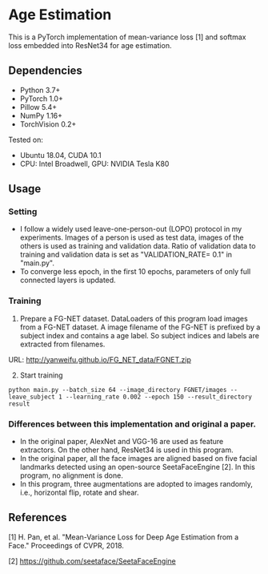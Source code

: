 # Age Estimation
This is a PyTorch implementation of mean-variance loss [1] and softmax loss embedded into ResNet34 for age estimation.

## Dependencies
- Python 3.7+
- PyTorch 1.0+
- Pillow 5.4+
- NumPy 1.16+
- TorchVision 0.2+

Tested on:
- Ubuntu 18.04, CUDA 10.1
- CPU: Intel Broadwell, GPU: NVIDIA Tesla K80

## Usage
### Setting
- I follow a widely used leave-one-person-out (LOPO) protocol in my experiments. Images of a person is used as test data, images of the others is used as training and validation data. Ratio of validation data to training and validation data is set as "VALIDATION_RATE= 0.1" in "main.py".
- To converge less epoch, in the first 10 epochs, parameters of only full connected layers is updated. 

### Training
1. Prepare a FG-NET dataset.
DataLoaders of this program load images from a FG-NET dataset. A image filename of the FG-NET is prefixed by a subject index and contains a age label. So subject indices and labels are extracted from filenames.

URL: http://yanweifu.github.io/FG_NET_data/FGNET.zip

2. Start training
```
python main.py --batch_size 64 --image_directory FGNET/images --leave_subject 1 --learning_rate 0.002 --epoch 150 --result_directory result
```

### Differences between this implementation and original a paper.
- In the original paper, AlexNet and VGG-16 are used as feature extractors. On the other hand, ResNet34 is used in this program.
- In the original paper, all the face images are aligned based on five facial landmarks detected using an open-source SeetaFaceEngine [2]. In this program, no alignment is done.
- In this program, three augmentations are adopted to images randomly, i.e., horizontal flip, rotate and shear.

## References
[1] H. Pan, et al. "Mean-Variance Loss for Deep Age Estimation from a Face." Proceedings of CVPR, 2018.

[2] https://github.com/seetaface/SeetaFaceEngine
